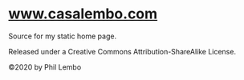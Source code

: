 # www.casalembo.com
Source for my static home page.

Released under a Creative Commons Attribution-ShareAlike License.

&copy;2020 by Phil Lembo

